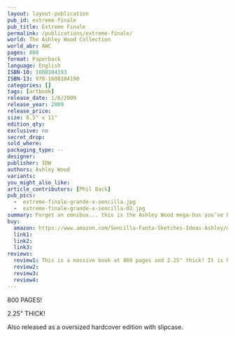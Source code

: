 ```yaml
---
layout: layout-publication
pub_id: extreme-finale
pub_title: Extreme Finale
permalink: /publications/extreme-finale/
world: The Ashley Wood Collection
world_abr: AWC
pages: 800
format: Paperback
language: English
ISBN-10: 1600104193
ISBN-13: 978-1600104190
categories: []
tags: [artbook]
release_date: 1/6/2009
release_year: 2009
release_price: 
size: 8.5" x 11"
edition_qty:
exclusive: no
secret_drop:
sold_where: 
packaging_type: --
designer: 
publisher: IDW
authors: Ashley Wood
variants:
you_might_also_like: 
article_contributors: [Phil Back]
pub_pics: 
  -  extreme-finale-grande-x-sencilla.jpg
  -  extreme-finale-grande-x-sencilla-02.jpg
summary: Forget an omnibus... this is the Ashley Wood mega-bus you’ve been waiting for! Collecting the out-of-print Grande Finale and Sencilla Finale, which are comprised of long-sold-out works such as Uno Fanta, Dos Fanta, Tres Fanta, Sencilla Fanta, and even Grande Fanta in one deluxe hardcover volume, this is more Wood than you can find anywhere, for almost any price! Includes 60 bonus pages of art, too! - From Amazon
buy:
  amazon: https://www.amazon.com/Sencilla-Fanta-Sketches-Ideas-Ashley/dp/1932382976/ref=sr_1_13
  link1: 
  link2: 
  link3: 
reviews:
  review1: This is a massive book at 800 pages and 2.25" thick! It is heavy and awesome. Yes it reprints artwork found in previous art books by Ashley Wood, but it's great to have them all contained in one gigantic tome. As you can imaging, it features pretty much everything! For the newer Ashley Wood fan, it's great to see lots of Ash's earlier works and catch references and ideas that later became toys or elements in his modern storytelling. This is a fun book to have in the collection. - Phil
  review2:
  review3:
  review4:
---
```

800 PAGES!

2.25" THICK!

Also released as a oversized hardcover edition with slipcase.